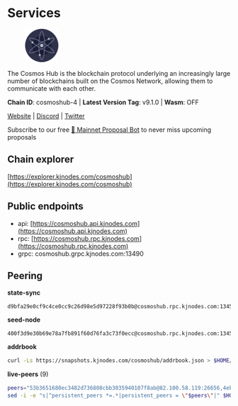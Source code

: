 # Services

<figure><img src="https://raw.githubusercontent.com/kj89/cosmos-images/main/logos/cosmoshub.png" alt=""><figcaption></figcaption></figure>

The Cosmos Hub is the blockchain protocol underlying an  increasingly large number of blockchains built on the  Cosmos Network, allowing them to communicate with each other.

**Chain ID**: cosmoshub-4 | **Latest Version Tag**: v9.1.0 | **Wasm**: OFF

[Website](https://hub.cosmos.network) | [Discord](https://discord.gg/cosmosnetwork) | [Twitter](https://twitter.com/cosmoshub)



Subscribe to our free [🤖 Mainnet Proposal Bot](https://t.me/kjnodes_proposal_bot) to never miss upcoming proposals


## Chain explorer
[https://explorer.kjnodes.com/cosmoshub](https://explorer.kjnodes.com/cosmoshub)

## Public endpoints

* api: [https://cosmoshub.api.kjnodes.com](https://cosmoshub.api.kjnodes.com)
* rpc: [https://cosmoshub.rpc.kjnodes.com](https://cosmoshub.rpc.kjnodes.com)
* grpc: cosmoshub.grpc.kjnodes.com:13490

## Peering

**state-sync**

```text
d9bfa29e0cf9c4ce0cc9c26d98e5d97228f93b0b@cosmoshub.rpc.kjnodes.com:13456
```

**seed-node**

```text
400f3d9e30b69e78a7fb891f60d76fa3c73f0ecc@cosmoshub.rpc.kjnodes.com:13459
```

**addrbook**
```bash
curl -Ls https://snapshots.kjnodes.com/cosmoshub/addrbook.json > $HOME/.gaia/config/addrbook.json
```

**live-peers** (9)
```bash
peers="53b3651680ec3482d736808cbb3035940107f8ab@82.100.58.119:26656,4ebf074e8b4a24438bd0bd503b62b4728dfb8eae@35.212.101.35:26656,e0ab6c5cc86959853f499236b8297344802ac5f4@5.161.139.201:26656,322efd4fdc72a189a2fc8b2b597927831df2bbed@128.0.51.9:26656,ca5011c44fd74d95e7fca487c69e301df195750c@65.108.122.246:26726,27ad834c62dbefc5beb74be7575515927bd07c58@193.176.85.151:26656,f05ddce65f1e75babe01d05fef1bce5d8ffe0972@54.177.181.170:26656,3da88430414ec9084c8983fe4d462cce655ff1f3@51.222.245.114:26656,d9bfa29e0cf9c4ce0cc9c26d98e5d97228f93b0b@65.109.88.38:13456"
sed -i -e "s|^persistent_peers *=.*|persistent_peers = \"$peers\"|" $HOME/.gaia/config/config.toml
```
